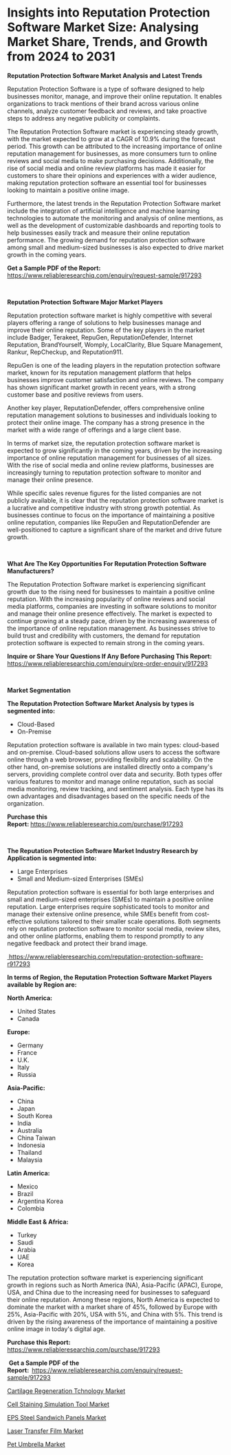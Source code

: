 <p><h1>Insights into Reputation Protection Software Market Size: Analysing Market Share, Trends, and Growth from 2024 to 2031</h1></p><p><strong>Reputation Protection Software Market Analysis and Latest Trends</strong></p>
<p><p>Reputation Protection Software is a type of software designed to help businesses monitor, manage, and improve their online reputation. It enables organizations to track mentions of their brand across various online channels, analyze customer feedback and reviews, and take proactive steps to address any negative publicity or complaints.</p><p>The Reputation Protection Software market is experiencing steady growth, with the market expected to grow at a CAGR of 10.9% during the forecast period. This growth can be attributed to the increasing importance of online reputation management for businesses, as more consumers turn to online reviews and social media to make purchasing decisions. Additionally, the rise of social media and online review platforms has made it easier for customers to share their opinions and experiences with a wider audience, making reputation protection software an essential tool for businesses looking to maintain a positive online image.</p><p>Furthermore, the latest trends in the Reputation Protection Software market include the integration of artificial intelligence and machine learning technologies to automate the monitoring and analysis of online mentions, as well as the development of customizable dashboards and reporting tools to help businesses easily track and measure their online reputation performance. The growing demand for reputation protection software among small and medium-sized businesses is also expected to drive market growth in the coming years.</p></p>
<p><strong>Get a Sample PDF of the Report:&nbsp;</strong> <a href="https://www.reliableresearchiq.com/enquiry/request-sample/917293">https://www.reliableresearchiq.com/enquiry/request-sample/917293</a></p>
<p>&nbsp;</p>
<p><strong>Reputation Protection Software Major Market Players</strong></p>
<p><p>Reputation protection software market is highly competitive with several players offering a range of solutions to help businesses manage and improve their online reputation. Some of the key players in the market include Badger, Terakeet, RepuGen, ReputationDefender, Internet Reputation, BrandYourself, Womply, LocalClarity, Blue Square Management, Rankur, RepCheckup, and Reputation911.</p><p>RepuGen is one of the leading players in the reputation protection software market, known for its reputation management platform that helps businesses improve customer satisfaction and online reviews. The company has shown significant market growth in recent years, with a strong customer base and positive reviews from users.</p><p>Another key player, ReputationDefender, offers comprehensive online reputation management solutions to businesses and individuals looking to protect their online image. The company has a strong presence in the market with a wide range of offerings and a large client base.</p><p>In terms of market size, the reputation protection software market is expected to grow significantly in the coming years, driven by the increasing importance of online reputation management for businesses of all sizes. With the rise of social media and online review platforms, businesses are increasingly turning to reputation protection software to monitor and manage their online presence.</p><p>While specific sales revenue figures for the listed companies are not publicly available, it is clear that the reputation protection software market is a lucrative and competitive industry with strong growth potential. As businesses continue to focus on the importance of maintaining a positive online reputation, companies like RepuGen and ReputationDefender are well-positioned to capture a significant share of the market and drive future growth.</p></p>
<p>&nbsp;</p>
<p><strong>What Are The Key Opportunities For Reputation Protection Software Manufacturers?</strong></p>
<p><p>The Reputation Protection Software market is experiencing significant growth due to the rising need for businesses to maintain a positive online reputation. With the increasing popularity of online reviews and social media platforms, companies are investing in software solutions to monitor and manage their online presence effectively. The market is expected to continue growing at a steady pace, driven by the increasing awareness of the importance of online reputation management. As businesses strive to build trust and credibility with customers, the demand for reputation protection software is expected to remain strong in the coming years.</p></p>
<p><strong>Inquire or Share Your Questions If Any Before Purchasing This Report:</strong> <a href="https://www.reliableresearchiq.com/enquiry/pre-order-enquiry/917293">https://www.reliableresearchiq.com/enquiry/pre-order-enquiry/917293</a></p>
<p>&nbsp;</p>
<p><strong>Market Segmentation</strong></p>
<p><strong>The Reputation Protection Software Market Analysis by types is segmented into:</strong></p>
<p><ul><li>Cloud-Based</li><li>On-Premise</li></ul></p>
<p><p>Reputation protection software is available in two main types: cloud-based and on-premise. Cloud-based solutions allow users to access the software online through a web browser, providing flexibility and scalability. On the other hand, on-premise solutions are installed directly onto a company's servers, providing complete control over data and security. Both types offer various features to monitor and manage online reputation, such as social media monitoring, review tracking, and sentiment analysis. Each type has its own advantages and disadvantages based on the specific needs of the organization.</p></p>
<p><strong>Purchase this Report:&nbsp;</strong><a href="https://www.reliableresearchiq.com/purchase/917293">https://www.reliableresearchiq.com/purchase/917293</a></p>
<p>&nbsp;</p>
<p><strong>The Reputation Protection Software Market Industry Research by Application is segmented into:</strong></p>
<p><ul><li>Large Enterprises</li><li>Small and Medium-sized Enterprises (SMEs)</li></ul></p>
<p><p>Reputation protection software is essential for both large enterprises and small and medium-sized enterprises (SMEs) to maintain a positive online reputation. Large enterprises require sophisticated tools to monitor and manage their extensive online presence, while SMEs benefit from cost-effective solutions tailored to their smaller scale operations. Both segments rely on reputation protection software to monitor social media, review sites, and other online platforms, enabling them to respond promptly to any negative feedback and protect their brand image.</p></p>
<p><a href="https://www.reliableresearchiq.com/reputation-protection-software-r917293">&nbsp;https://www.reliableresearchiq.com/reputation-protection-software-r917293</a></p>
<p><strong>In terms of Region, the Reputation Protection Software Market Players available by Region are:</strong></p>
<p>
    <p> <strong> North America: </strong>
        <ul>
            <li>United States</li>
            <li>Canada</li>
        </ul>
        </p> 
    <p> <strong> Europe: </strong>
        <ul>
            <li>Germany</li>
            <li>France</li>
            <li>U.K.</li>
            <li>Italy</li>
            <li>Russia</li>
        </ul>
        </p> 
    <p> <strong> Asia-Pacific: </strong>
        <ul>
            <li>China</li>
            <li>Japan</li>
            <li>South Korea</li>
            <li>India</li>
            <li>Australia</li>
            <li>China Taiwan</li>
            <li>Indonesia</li>
            <li>Thailand</li>
            <li>Malaysia</li>
        </ul>
        </p> 
    <p> <strong> Latin America: </strong>
        <ul>
            <li>Mexico</li>
            <li>Brazil</li>
            <li>Argentina Korea</li>
            <li>Colombia</li>
        </ul>
        </p> 
    <p> <strong> Middle East & Africa: </strong>
        <ul>
            <li>Turkey</li>
            <li>Saudi</li>
            <li>Arabia</li>
            <li>UAE</li>
            <li>Korea</li>
        </ul>
    </p>
    </p>
<p><p>The reputation protection software market is experiencing significant growth in regions such as North America (NA), Asia-Pacific (APAC), Europe, USA, and China due to the increasing need for businesses to safeguard their online reputation. Among these regions, North America is expected to dominate the market with a market share of 45%, followed by Europe with 25%, Asia-Pacific with 20%, USA with 5%, and China with 5%. This trend is driven by the rising awareness of the importance of maintaining a positive online image in today's digital age.</p></p>
<p><strong>Purchase this Report: </strong><a href="https://www.reliableresearchiq.com/purchase/917293">https://www.reliableresearchiq.com/purchase/917293</a></p>
<p>&nbsp;<strong>Get a Sample PDF of the Report:&nbsp;&nbsp;</strong><a href="https://www.reliableresearchiq.com/enquiry/request-sample/917293">https://www.reliableresearchiq.com/enquiry/request-sample/917293</a></p>
<p><strong></strong></p>
<p><p><a href="https://github.com/hrhzhypq19/Market-Research-Report-List-1/blob/main/cartilage-regeneration-tchnology-market.md">Cartilage Regeneration Tchnology Market</a></p><p><a href="https://github.com/LarryPearsongXXfvf/Market-Research-Report-List-1/blob/main/cell-staining-simulation-tool-market.md">Cell Staining Simulation Tool Market</a></p><p><a href="https://www.linkedin.com/pulse/insights-eps-steel-sandwich-panels-market-players-size-geographical-ll4bf?trackingId=IbjgnF2tT0CejFtgSsV3Rw%3D%3D">EPS Steel Sandwich Panels Market</a></p><p><a href="https://www.linkedin.com/pulse/laser-transfer-film-market-forecasts-trends-impact-analysis-nlcrc?trackingId=igZjqDz0SRiZ6xPi%2BugPRw%3D%3D">Laser Transfer Film Market</a></p><p><a href="https://www.linkedin.com/pulse/pet-umbrella-market-size-growth-trends-statistics-forecasts-y4gqe?trackingId=7AUWDrwsT32vHTVd0fDicQ%3D%3D">Pet Umbrella Market</a></p></p>